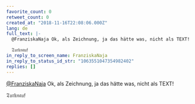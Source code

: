 ```yaml
---
favorite_count: 0
retweet_count: 0
created_at: "2018-11-16T22:08:06.000Z"
lang: de
full_text: |-
  @FranziskaNaja Ok, als Zeichnung, ja das hätte was, nicht als TEXT! 

  𝔗𝔲𝔯𝔨𝔫𝔞𝔲𝔣
in_reply_to_screen_name: FranziskaNaja
in_reply_to_status_id_str: "1063551047354982402"
replies: []
---
```


[@FranziskaNaja](https://twitter.com/FranziskaNaja) Ok, als Zeichnung, ja das
hätte was, nicht als TEXT!

𝔗𝔲𝔯𝔨𝔫𝔞𝔲𝔣

